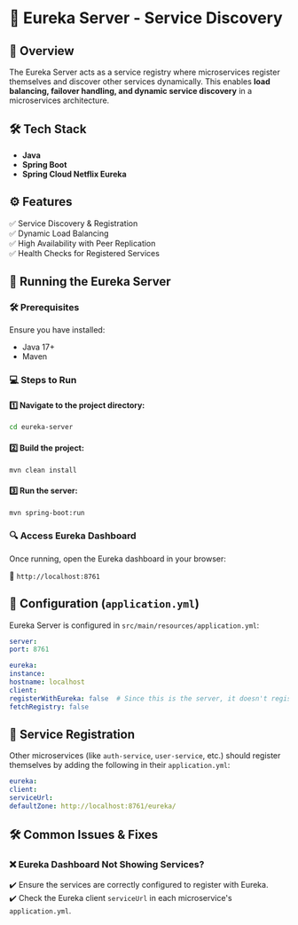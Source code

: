 
# 🚀 Eureka Server - Service Discovery

## 📌 Overview

The Eureka Server acts as a service registry where microservices register themselves and discover other services dynamically. This enables **load balancing, failover handling, and dynamic service discovery** in a microservices architecture.

## 🛠️ Tech Stack

- **Java**
- **Spring Boot**
- **Spring Cloud Netflix Eureka**

## ⚙️ Features

✅ Service Discovery & Registration<br>
✅ Dynamic Load Balancing<br>
✅ High Availability with Peer Replication<br>
✅ Health Checks for Registered Services<br>

## 🚀 Running the Eureka Server
### 🛠️ Prerequisites

Ensure you have installed:

- Java 17+
- Maven

### 💻 Steps to Run
#### 1️⃣ Navigate to the project directory:
```bash
cd eureka-server
```
#### 2️⃣ Build the project:
```bash
mvn clean install
```
#### 3️⃣ Run the server:
```bash
mvn spring-boot:run
```

### 🔍 Access Eureka Dashboard
Once running, open the Eureka dashboard in your browser:

📌 `http://localhost:8761`

## 🔧 Configuration (`application.yml`)
Eureka Server is configured in `src/main/resources/application.yml`:

```yaml
server:
port: 8761

eureka:
instance:
hostname: localhost
client:
registerWithEureka: false  # Since this is the server, it doesn't register itself
fetchRegistry: false
```
## 📌 Service Registration

Other microservices (like `auth-service`, `user-service`, etc.) should register themselves by adding the following in their `application.yml`:

```yaml
eureka:
client:
serviceUrl:
defaultZone: http://localhost:8761/eureka/
```
## 🛠️ Common Issues & Fixes

### ❌ Eureka Dashboard Not Showing Services?

✔️ Ensure the services are correctly configured to register with Eureka.<br>
✔️ Check the Eureka client `serviceUrl` in each microservice's `application.yml`.